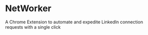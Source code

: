 # NetWorker
A Chrome Extension to automate and expedite LinkedIn connection requests with a single click
